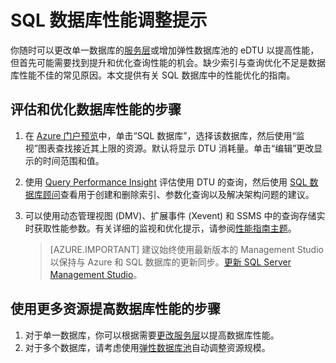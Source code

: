 <properties
	pageTitle="SQL 数据库性能优化提示 | Azure"
	description="有关通过评估和改进来调整 Azure SQL 数据库性能的提示。"
	services="sql-database"
	documentationCenter=""
	authors="v-shysun"
	manager="felixwu"
	editor=""
	keywords="sql 性能优化, 数据库性能优化, sql 性能优化提示, sql 数据库性能优化"/>  

<tags
	ms.service="sql-database"
	ms.workload="data-management"
	ms.tgt_pltfrm="na"
	ms.devlang="na"
	ms.topic="article"
	ms.date="09/13/2016"
	wacn.date="10/17/2016"
	ms.author="v-shysun"/>  


# SQL 数据库性能调整提示
你随时可以更改单一数据库的[服务层](/documentation/articles/sql-database-service-tiers/)或增加弹性数据库池的 eDTU 以提高性能，但首先可能需要找到提升和优化查询性能的机会。缺少索引与查询优化不足是数据库性能不佳的常见原因。本文提供有关 SQL 数据库中的性能优化的指南。



## 评估和优化数据库性能的步骤
1.	在 [Azure 门户预览](https://portal.azure.cn)中，单击“SQL 数据库”，选择该数据库，然后使用“监视”图表查找接近其上限的资源。默认将显示 DTU 消耗量。单击“编辑”更改显示的时间范围和值。
2.	使用 [Query Performance Insight](/documentation/articles/sql-database-query-performance/) 评估使用 DTU 的查询，然后使用 [SQL 数据库顾问](/documentation/articles/sql-database-advisor/)查看用于创建和删除索引、参数化查询以及解决架构问题的建议。
3.	可以使用动态管理视图 (DMV)、扩展事件 (Xevent) 和 SSMS 中的查询存储实时获取性能参数。有关详细的监视和优化提示，请参阅[性能指南主题](/documentation/articles/sql-database-performance-guidance/)。


    > [AZURE.IMPORTANT] 建议始终使用最新版本的 Management Studio 以保持与 Azure 和 SQL 数据库的更新同步。[更新 SQL Server Management Studio](https://msdn.microsoft.com/zh-cn/library/mt238290.aspx)。


## 使用更多资源提高数据库性能的步骤
1.	对于单一数据库，你可以根据需要[更改服务层](/documentation/articles/sql-database-scale-up/)以提高数据库性能。
2.	对于多个数据库，请考虑使用[弹性数据库池](/documentation/articles/sql-database-elastic-pool-guidance/)自动调整资源规模。

<!---HONumber=Mooncake_1010_2016-->